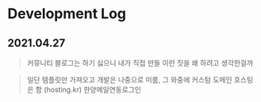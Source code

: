 # Development Log

## 2021.04.27
> 커뮤니티 블로그는 하기 싫으니 내가 직접 만들 이런 짓을 왜 하려고 생각한걸까


> 일단 템플릿만 가져오고 개발은 나중으로 미룸, 그 와중에 커스텀 도메인 호스팅은 함 (hosting.kr) 한양메일연동로그인
